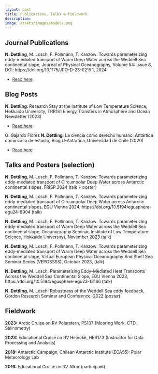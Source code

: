 ```yaml
---
layout: post
title: Publications, Talks & Fieldwork
description: 
image: assets/images/models.png
---
```


<h2 id="content">Journal Publications</h2>

<p>
  <b>N. Dettling</b>, M. Losch, F. Pollmann, T. Kanzow: Towards parameterizing eddy-mediated transport of Warm Deep Water across the 	Weddell Sea continental slope, Journal of Physical Oceanography, Volume 54: Issue 8, DOI: https://doi.org/10.1175/JPO-D-23-0215.1, 2024
<p>
<ul class="actions">
	<li><a href="https://journals.ametsoc.org/view/journals/phoc/54/8/JPO-D-23-0215.1.xml" class="button special small">Read here</a></li>
</ul>

<h2 id="content">Blog Posts</h2>

<p>
<b>N. Dettling</b>: Research Stay at the Institute of Low Temperature Science, Hokkaido University, TRR181 Energy Transfers in Atmosphere and Ocean Newsletter (2023)
</p>
<ul class="actions">
	<li><a href="https://www.trr-energytransfers.de/news/article/report-research-stay-in-japan-by-nicolas-dettling" class="button special small">Read here</a></li>
</ul>

<p>
G. Gajardo Flores <b>N. Dettling</b>: La ciencia como derecho humano: Antártica como caso de estudio, Blog U-Antártica, Universidad de Chile (2020)
</p>
<ul class="actions">
	<li><a href="https://u-antartica.uchile.cl/la-ciencia-como-derecho-humano-antartica-como-caso-de-estudio/" class="button special small">Read here</a></li>
</ul>

<h2 id="content">Talks and Posters (selection)</h2>

<p>
<b>N. Dettling</b>, M. Losch, F. Pollmann, T. Kanzow: Towards parameterizing eddy-mediated transport of Circumpolar Deep Water across Antarctic continental slopes, FRISP 2024 (talk + poster)
</p>

<p>
<b>N. Dettling</b>, M. Losch, F. Pollmann, T. Kanzow: Towards parameterizing eddy-mediated transport of Circumpolar Deep Water across Antarctic continental slopes, EGU Vienna 2024, https://doi.org/10.5194/egusphere-egu24-8904 (talk)
</p>

<p>
<b>N. Dettling</b>, M. Losch, F. Pollmann, T. Kanzow: Towards parameterizing eddy-mediated transport of Warm Deep Water across the Weddell Sea continental slope, Oceanography Seminar,
Institute of Low Temperature Science, Hokkaido University), November 2023 (talk)
</p>

<p>
<b>N. Dettling</b>, M. Losch, F. Pollmann, T. Kanzow: Towards parameterizing eddy-mediated transport of Warm Deep Water across the Weddell Sea continental slope, Virtual European Physical
Oceanography And Shelf Sea Seminar Series (VEPOSSSS), October 2023, (talk)
</p>

<p>
<b>N. Dettling</b>, M. Losch: Parameterising Eddy-Mediated Heat Transports Across the Weddell
Sea Continental Slope, EGU Vienna 2023, https://doi.org/10.5194/egusphere-egu23-13166 (talk)
</p>

<p>
<b>N. Dettling</b>, M. Losch: Robustness of the Weddell Sea eddy feedback, Gordon Research Seminar and Conference, 2022 (poster)
</p>

<h2 id="content">Fieldwork</h2>

<p>
<b>2023:</b> Arctic Cruise on RV Polarstern, PS137 (Mooring Work, CTD, Salinometry)
</p>

<p>
<b>2023:</b> Educational Cruise on RV Heincke, HE617.3 (Instructor for Data Processing and Analysis)
</p>

<p>
<b>2018:</b> Antarctic Campaign, Chilean Antarctic Institute (ECA55): Polar Meteorology Lab
</p>

<p>
<b>2016:</b> Educational Cruise on RV Alkor (participant)
</p>

